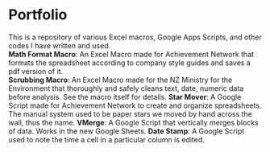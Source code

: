# Portfolio  
This is a repository of various Excel macros, Google Apps Scripts, and other codes I have written and used.    
**Math Format Macro**: An Excel Macro made for Achievement Network that formats the spreadsheet according to company style guides and saves a pdf version of it.  
**Scrubbing Macro**: An Excel Macro made for the NZ Ministry for the Environment that thoroughly and safely cleans text, date, numeric data before analysis. See the macro itself for details.
**Star Mover**: A Google Script made for Achievement Network to create and organize spreadsheets. The manual system used to be paper stars we moved by hand across the wall, thus the name. 
**VMerge**: A Google Script that vertically merges blocks of data. Works in the new Google Sheets.
**Date Stamp**: A Google Script used to note the time a cell in a particular column is edited.
